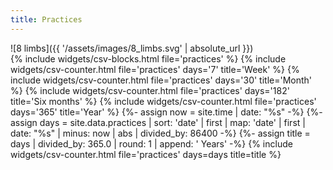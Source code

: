```yaml
---
title: Practices
---
```

<div class="center" markdown='1'>
![8 limbs]({{ '/assets/images/8_limbs.svg' | absolute_url }})
</div>
{% include widgets/csv-blocks.html file='practices' %}
{% include widgets/csv-counter.html file='practices' days='7' title='Week' %}
{% include widgets/csv-counter.html file='practices' days='30' title='Month' %}
{% include widgets/csv-counter.html file='practices' days='182' title='Six months' %}
{% include widgets/csv-counter.html file='practices' days='365' title='Year' %}
{%- assign now = site.time | date: "%s" -%}
{%- assign days = site.data.practices | sort: 'date' | first | map: 'date' | first | date: "%s" | minus: now | abs | divided_by: 86400 -%}
{%- assign title = days | divided_by: 365.0 | round: 1 | append: ' Years' -%}
{% include widgets/csv-counter.html file='practices' days=days title=title %}
